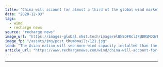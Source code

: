 ```yaml
---
title: "China will account for almost a third of the global wind market in the 2020s -  WoodMac"
date: "2020-12-03"
tags: 
  - wind
  - recharge news
source: "recharge news"
image_url: "https://images-global.nhst.tech/image/elBkSGFRclJFdDR5MDQrR2VzbjJVY0pYNk9ObnFBYUYzVVpLVDBJaTN6WT0=/nhst/binary/497a4774605b85503e845045bc3de97f"
image_fp: "/assets/img/post_thumbnails/121.jpg"
lead: "The Asian nation will see more wind capacity installed than the next five largest markets combined, analyst figures show"
article_url: "https://www.rechargenews.com/wind/china-will-account-for-almost-a-third-of-the-global-wind-market-in-the-2020s-woodmac/2-1-924340"
---
```


---
